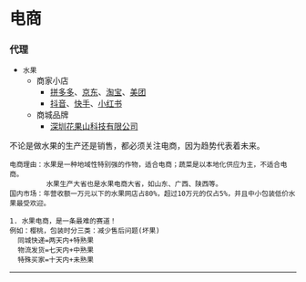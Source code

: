 # 电商

### 代理

- `水果`
  - 商家小店
    - [拼多多](https://www.pinduoduo.com)、[京东](https://lai.jd.com)、[淘宝](https://ishop.taobao.com)、[美团](https://e.meituan.com)
    - [抖音](https://fxg.jinritemai.com)、[快手](https://www.kwaixiaodian.com)、[小红书](https://ec.xiaohongshu.com)
  - 商城品牌
    - [深圳花果山科技有限公司](http://www.huaguoshan.com)

不论是做水果的生产还是销售，都必须关注电商，因为趋势代表着未来。<br>
~~~
电商理由：水果是一种地域性特别强的作物，适合电商；蔬菜是以本地化供应为主，不适合电商。
         水果生产大省也是水果电商大省，如山东、广西、陕西等。
国内市场：年营收额一万元以下的水果网店占80%，超过10万元的仅占5%，并且中小包装低价水果最受欢迎。

1. 水果电商，是一条最难的赛道！
例如：樱桃，包装时分三类：减少售后问题(坏果)
  同城快递=两天内+特熟果
  物流发货=七天内+中熟果
  特殊买家=十天内+未熟果
~~~

---
